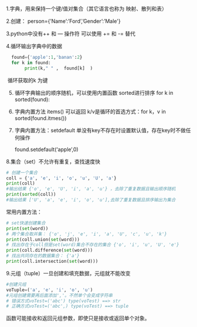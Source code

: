 1.字典，用来保持一个键/值对集合（其它语言也称为 映射、散列和表）

2.创建： person={’Name’:’Ford’,’Gender’:’Male'}

3.python中没有++ 和 — 操作符 可以使用 += 和 -= 替代

4.循环输出字典中的数据

```python
  found={'apple':1,'banan':2}   
  for k in found: 
       print(k," " ,  found[k]  )
```
​     循环获取的k 为键

5. 循环字典输出的顺序随机，可以使用内置函数 sorted进行排序 for k in  sorted(found):

6. 字典内置方法 items() 可以返回 k/v是循环的首选方式：for k，v in sorted(found.itmes())

7. 字典内置方法：setdefault  单没有key不存在时设置默认值，存在key时不做任何操作 

     found.setdefault(‘apple’,0) 

8.集合（set）不允许有重复，查找速度快

```python
# 创建一个集合
coll = {'a', 'e', 'i', 'o', 'u', 'U', 'a'}
print(coll) 
#输出结果 {'o', 'e', 'U', 'i', 'a', 'u'} ，去除了重复数据且输出顺序随机
print(sorted(coll))
#输出结果 ['U', 'a', 'e', 'i', 'o', 'u'],去除了重复数据且排序输出为集合
```

常用内置方法：

```python
# set快速创建集合
print(set(word))
# 两个集合取并集： {'o', 'j', 'e', 'i', 'a', 'U', 'c', 'u', 'k'}
print(coll.union(set(word)))
# 找出存在于coll但是set(word)集合不存在的集合 {'o', 'i', 'u', 'U', 'e'}
print(coll.difference(set(word)))
# 找出共同存在的数据集合： {'a'}
print(coll.intersection(set(word)))
```

9.元组（tuple）一旦创建和填充数据，元组就不能改变

```python
#创建元组
voTuple=('a', 'e', 'i', 'o', 'u')
#元组创建需要再后面添加','。不然单个会变成字符串
# 错误方式voTest=('abc') type(voTest) ==> str
# 正确方式voTest=('abc',) type(voTest) ==> tuple
```

函数可能接收和返回元组参数，即使只是接收或返回单个对象。

